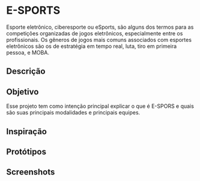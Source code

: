 # E-SPORTS 
Esporte eletrônico, ciberesporte ou eSports, são alguns dos termos para as competições organizadas de jogos eletrônicos, especialmente entre os profissionais. Os gêneros de jogos mais comuns associados com esportes eletrônicos são os de estratégia em tempo real, luta, tiro em primeira pessoa, e MOBA.
## Descrição

## Objetivo
Esse projeto tem como intenção principal explicar o que é E-SPORS  e quais são suas principais modalidades e principais equipes.
## Inspiração

## Protótipos

## Screenshots
